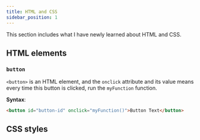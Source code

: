 ```yaml
---
title: HTML and CSS
sidebar_position: 1
---
```


This section includes what I have newly learned about HTML and CSS.

## HTML elements

### `button`

`<button>` is an HTML element, and the `onclick` attribute and its value means every time this button is clicked, run the `myFunction` function.

**Syntax**:

```html
<button id="button-id" onclick="myFunction()">Button Text</button>
```

## CSS styles